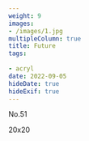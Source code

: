 ```yaml
---
weight: 9
images:
- /images/1.jpg
multipleColumn: true
title: Future
tags:
 
- acryl
date: 2022-09-05
hideDate: true
hideExif: true
---
```

<p>
No.51
</p>
<p>
20x20
</p>
